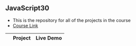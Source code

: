 ## JavaScript30
- This is the repository for all of the projects in the course
- [Course Link](https://javascript30.com/)

|     | Project | Live Demo |
| --- | ------- | --------- |


